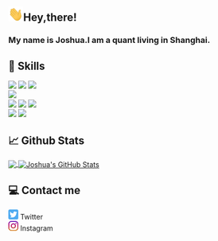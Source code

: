 ## <img src="wave.gif" width="30px">Hey,there! 
### My name is Joshua.I am a quant living in Shanghai.

## 🔧 Skills
![](https://img.shields.io/badge/Code-Python-informational?style=flat&logo=python&logoColor=white&color=00599c)
![](https://img.shields.io/badge/Code-C++-informational?style=flat&logo=C%2B%2B&logoColor=white&color=00599c)
![](https://img.shields.io/badge/Code-JavaScript-informational?style=flat&logo=javascript&logoColor=white&color=00599c)\
![](https://img.shields.io/badge/OS-Linux-informational?style=flat&logo=linux&logoColor=white&color=00599c)\
![](https://img.shields.io/badge/Package-Pandas-informational?style=flat&logo=pandas&logoColor=white&color=00599c)
![](https://img.shields.io/badge/Package-Numpy-informational?style=flat&logo=numpy&logoColor=white&color=00599c)
![](https://img.shields.io/badge/Package-Matplotlib-informational?style=flat&logo=matplotlib&logoColor=white&color=00599c)\
![](https://img.shields.io/badge/Trading-VNPY-informational?style=flat&logo=vnpy&logoColor=white&color=00599c)
![](https://img.shields.io/badge/Trading-Backtrader-informational?style=flat&logo=backtrader&logoColor=white&color=00599c)


## &#x1f4c8; Github Stats

<a href="https://github.com/joshuatao/joshuatao">
  <img align="center" src="https://github-readme-stats.vercel.app/api/top-langs/?username=joshuatao&hide=java,html&title_color=ffffff&text_color=c9cacc&icon_color=2bbc8a&bg_color=1d1f21" />
</a>

<a href="https://github.com/joshuatao/joshuatao">
  <img align="center" src="https://github-readme-stats.vercel.app/api?username=joshuatao&show_icons=true&line_height=27&count_private=true&title_color=ffffff&text_color=c9cacc&icon_color=2bbc8a&bg_color=1d1f21" alt="Joshua's GitHub Stats" />
</a>


## &#128187; Contact me
[<img height="20" src="icons/twitter.png">][1] Twitter\
[<img height="20" src="icons/instagram.png">][2] Instagram

[1]: https://twitter.com/JoshuaTaoCN
[2]: https://www.instagram.com/joshuatao.666/
